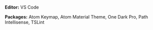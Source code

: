**Editor:** VS Code

**Packages:** Atom Keymap, Atom Material Theme, One Dark Pro, Path Intellisense, TSLint